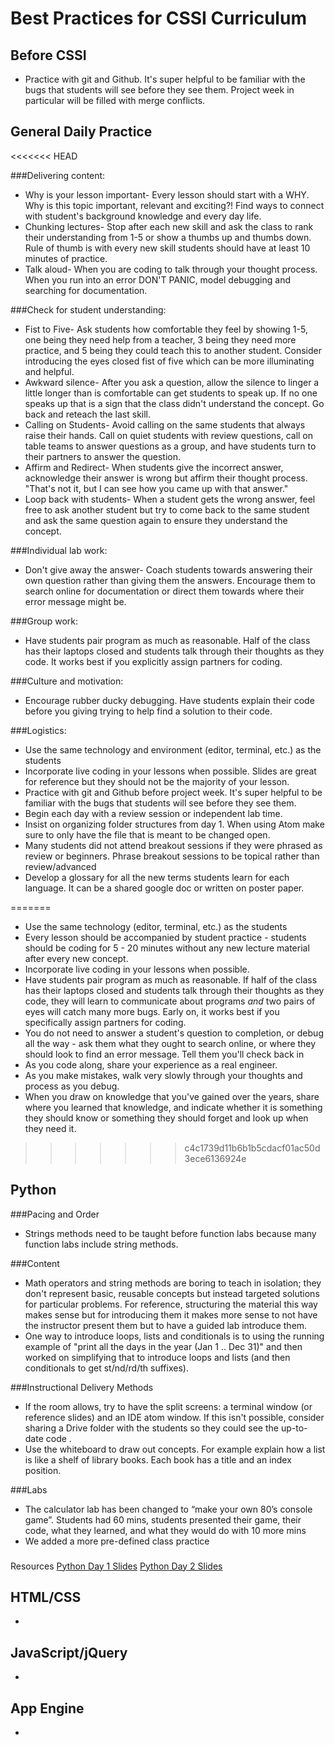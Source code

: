 # Best Practices for CSSI Curriculum

## Before CSSI
+ Practice with git and Github. It's super helpful to be familiar with the bugs that students will see before they see them. Project week in particular will be filled with merge conflicts.

## General Daily Practice
<<<<<<< HEAD

###Delivering content:
+ Why is your lesson important- Every lesson should start with a WHY. Why is this topic important, relevant and exciting?! Find ways to connect with student's background knowledge and every day life.
+ Chunking lectures- Stop after each new skill and ask the class to rank their understanding from 1-5 or show a thumbs up and thumbs down. Rule of thumb is with every new skill students should have at least 10 minutes of practice.
+ Talk aloud- When you are coding to talk through your thought process. When you run into an error DON'T PANIC, model debugging and searching for documentation.

###Check for student understanding:
+ Fist to Five- Ask students how comfortable they feel by showing 1-5, one being they need help from a teacher, 3 being they need more practice, and 5 being they could teach this to another student. Consider introducing the eyes closed fist of five which can be more illuminating and helpful.
+ Awkward silence- After you ask a question, allow the silence to linger a little longer than is comfortable can get students to speak up. If no one speaks up that is a sign that the class didn't understand the concept. Go back and reteach the last skill.
+ Calling on Students- Avoid calling on the same students that always raise their hands. Call on quiet students with review questions, call on table teams to answer questions as a group, and have students turn to their partners to answer the question.
+ Affirm and Redirect- When students give the incorrect answer, acknowledge their answer is wrong but affirm their thought process. "That's not it, but I can see how you came up with that answer."
+ Loop back with students- When a student gets the wrong answer, feel free to ask another student but try to come back to the same student and ask the same question again to ensure they understand the concept.

###Individual lab work:
+ Don't give away the answer- Coach students towards answering their own question rather than giving them the answers. Encourage them to search online for documentation or direct them towards where their error message might be.

###Group work:
+ Have students pair program as much as reasonable. Half of the class has their laptops closed and students talk through their thoughts as they code. It works best if you explicitly assign partners for coding.

###Culture and motivation:
+ Encourage rubber ducky debugging. Have students explain their code before you giving trying to help find a solution to their code.

###Logistics:
+ Use the same technology and environment (editor, terminal, etc.) as the students
+ Incorporate live coding in your lessons when possible. Slides are great for reference but they should not be the majority of your lesson.
+ Practice with git and Github before project week. It's super helpful to be familiar with the bugs that students will see before they see them.
+ Begin each day with a review session or independent lab time.
+ Insist on organizing folder structures from day 1. When using Atom make sure to only have the file that is meant to be changed open.
+  Many students did not attend breakout sessions if they were phrased as review or beginners. Phrase breakout sessions to be topical rather than review/advanced
+ Develop a glossary for all the new terms students learn for each language. It can be a shared google doc or written on poster paper.

=======
+ Use the same technology (editor, terminal, etc.) as the students
+ Every lesson should be accompanied by student practice - students should be coding for 5 - 20 minutes without any new lecture material after every new concept.
+ Incorporate live coding in your lessons when possible.
+ Have students pair program as much as reasonable. If half of the class has their laptops closed and students talk through their thoughts as they code, they will learn to communicate about programs *and* two pairs of eyes will catch many more bugs. Early on, it works best if you specifically assign partners for coding.
+ You do not need to answer a student's question to completion, or debug all the way - ask them what they ought to search online, or where they should look to find an error message. Tell them you'll check back in
+ As you code along, share your experience as a real engineer.
+ As you make mistakes, walk very slowly through your thoughts and process as you debug.
+ When you draw on knowledge that you've gained over the years, share where you learned that knowledge, and indicate whether it is something they should know or something they should forget and look up when they need it.
>>>>>>> c4c1739d11b6b1b5cdacf01ac50d3ece6136924e

## Python

###Pacing and Order
+ Strings methods need to be taught before function labs because many function labs include string methods.

###Content
+ Math operators and string methods are boring to teach in isolation; they don't represent basic, reusable concepts but instead targeted solutions for particular problems.  For reference, structuring the material this way makes sense but for introducing them it makes more sense to not have the instructor present them but to have a guided lab introduce them.
+ One way to introduce loops, lists and conditionals is to using the running example of "print all the days in the year (Jan 1 .. Dec 31)" and then worked on simplifying that to introduce loops and lists (and then conditionals to get st/nd/rd/th suffixes).

###Instructional Delivery Methods
+ If the room allows, try to have the split screens: a terminal window (or reference slides) and an IDE atom window. If this isn't possible, consider sharing a Drive folder with the students so they could see the up-to-date code .
+ Use the whiteboard to draw out concepts. For example explain how a list is like a shelf of library books. Each book has a title and an index position.

###Labs
+ The calculator lab has been changed to “make your own 80’s console game”. Students had 60 mins, students presented their game, their code, what they learned, and what they would do with 10 more mins
+ We added a more pre-defined class practice

###
Resources
[Python Day 1 Slides](https://docs.google.com/presentation/d/1iBtVKKKOnQnkRm8l6fdNZ4yTraAUJY3E9P4NN1yp1NU/edit#slide=id.p)
[Python Day 2 Slides](https://drive.google.com/a/google.com/file/d/0B6pApRDFq-1xeXE1QmNwVHVqQjVtV3hNcGV3bkRJdzdmMm1N/view)

## HTML/CSS
+

## JavaScript/jQuery
+

## App Engine
+
